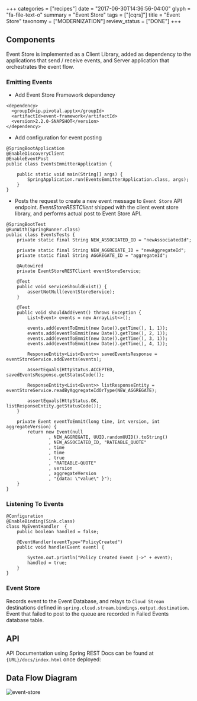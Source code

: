 +++
categories = ["recipes"]
date = "2017-06-30T14:36:56-04:00"
glyph = "fa-file-text-o"
summary = "Event Store"
tags = ["[cqrs]"]
title = "Event Store"
taxonomy = ["MODERNIZATION"]
review_status = ["DONE"]
+++

## Components

Event Store is implemented as a Client Library, added as dependency to the applications that send / receive events,
and Server application that orchestrates the event flow.

### Emitting Events

- Add Event Store Framework dependency

```
<dependency>
  <groupId>ip.pivotal.apptx</groupId>
  <artifactId>event-framework</artifactId>
  <version>2.2.0-SNAPSHOT</version>
</dependency>
```
- Add configuration for event posting

```
@SpringBootApplication
@EnableDiscoveryClient
@EnableEventPost
public class EventsEmmitterApplication {

	public static void main(String[] args) {
		SpringApplication.run(EventsEmmitterApplication.class, args);
	}
}
```

- Posts the request to create a new event message to `Event Store` API endpoint.  _EventStoreRESTClient_ shipped with the client event store library, and performs actual post to Event Store API.

```
@SpringBootTest
@RunWith(SpringRunner.class)
public class EventsTests {
    private static final String NEW_ASSOCIATED_ID = "newAssociatedId";

    private static final String NEW_AGGREGATE_ID = "newAggregateId";
    private static final String AGGREGATE_ID = "aggregateId";

    @Autowired
    private EventStoreRESTClient eventStoreService;

    @Test
    public void serviceShouldExist() {
        assertNotNull(eventStoreService);
    }

    @Test
    public void shouldAddEvent() throws Exception {
        List<Event> events = new ArrayList<>();

        events.add(eventToEmmit(new Date().getTime(), 1, 1));
        events.add(eventToEmmit(new Date().getTime(), 2, 1));
        events.add(eventToEmmit(new Date().getTime(), 3, 1));
        events.add(eventToEmmit(new Date().getTime(), 4, 1));

        ResponseEntity<List<Event>> savedEventsResponse = eventStoreService.addEvents(events);

        assertEquals(HttpStatus.ACCEPTED, savedEventsResponse.getStatusCode());

        ResponseEntity<List<Event>> listResponseEntity = eventStoreService.readByAggregateIdOrType(NEW_AGGREGATE);

        assertEquals(HttpStatus.OK, listResponseEntity.getStatusCode());
    }

    private Event eventToEmmit(long time, int version, int aggregateVersion) {
        return new Event(null
                , NEW_AGGREGATE, UUID.randomUUID().toString()
                , NEW_ASSOCIATED_ID, "RATEABLE_QUOTE"
                , time
                , time
                , true
                , "RATEABLE-QUOTE"
                , version
                , aggregateVersion
                , "{data: \"value\" }");
    }
}
```


### Listening To Events

```
@Configuration
@EnableBinding(Sink.class)
class MyEventHandler  {
	public boolean handled = false;

	@EventHandler(eventType="PolicyCreated")
	public void handle(Event event) {

		System.out.println("Policy Created Event |->" + event);
		handled = true;
	}
}
```

### Event Store

Records event to the Event Database, and relays to `Cloud Stream` destinations defined in `spring.cloud.stream.bindings.output.destination`.  Event that failed to post to the queue are recorded in Failed Events database table.


## API

API Documentation using Spring REST Docs can be found at `{URL}/docs/index.html` once deployed:


## Data Flow Diagram

![event-store](/documents/event-store/event-store-diagram.png)
